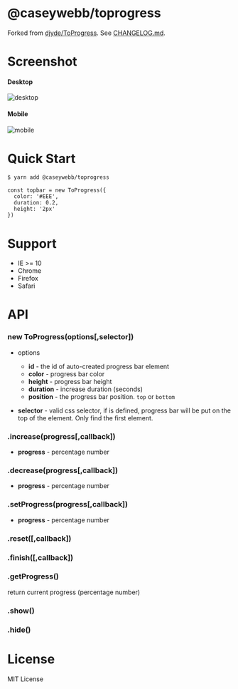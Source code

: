 # @caseywebb/toprogress

Forked from [djyde/ToProgress](https://github.com/djyde/ToProgress). See [CHANGELOG.md](./CHANGELOG.md).

# Screenshot

#### Desktop
![desktop](http://ww4.sinaimg.cn/large/62580dd9gw1et3i1t9amjj218b0q5juw.jpg)

#### Mobile
![mobile](http://ww2.sinaimg.cn/large/62580dd9gw1et41eqm2usg20f00qo7if.gif)

# Quick Start
```bash
$ yarn add @caseywebb/toprogress
```

```JS
const topbar = new ToProgress({
  color: '#EEE',
  duration: 0.2,
  height: '2px'
})
```

# Support

* IE >= 10
* Chrome
* Firefox
* Safari

# API

### new ToProgress(options[,selector])

* options
  * **id** - the id of auto-created progress bar element
  * **color** - progress bar color
  * **height** - progress bar height 
  * **duration** - increase duration (seconds)
  * **position** - the progress bar position. `top` or `bottom`

* **selector** - valid css selector, if is defined, progress bar will be put on the top of the element. Only find the first element.

### .increase(progress[,callback])
* **progress** - percentage number

### .decrease(progress[,callback])
* **progress** - percentage number

### .setProgress(progress[,callback])
* **progress** - percentage number

### .reset([,callback])

### .finish([,callback])

### .getProgress()
return current progress (percentage number)

### .show()
### .hide()

# License
MIT License

